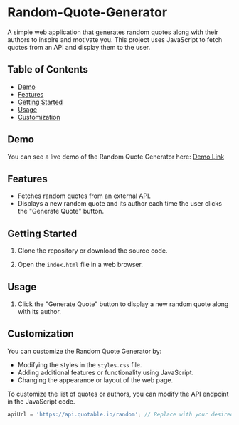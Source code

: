 # Random-Quote-Generator

A simple web application that generates random quotes along with their authors to inspire and motivate you. This project uses JavaScript to fetch quotes from an API and display them to the user.

## Table of Contents

- [Demo](#demo)
- [Features](#features)
- [Getting Started](#getting-started)
- [Usage](#usage)
- [Customization](#customization)

## Demo

You can see a live demo of the Random Quote Generator here: [Demo Link](https://shashikant-mane20.github.io/random-quote-generator/)

## Features

- Fetches random quotes from an external API.
- Displays a new random quote and its author each time the user clicks the "Generate Quote" button.

## Getting Started

1. Clone the repository or download the source code.

2. Open the `index.html` file in a web browser.

## Usage

1. Click the "Generate Quote" button to display a new random quote along with its author.

## Customization

You can customize the Random Quote Generator by:

- Modifying the styles in the `styles.css` file.
- Adding additional features or functionality using JavaScript.
- Changing the appearance or layout of the web page.

To customize the list of quotes or authors, you can modify the API endpoint in the JavaScript code.

```javascript
apiUrl = 'https://api.quotable.io/random'; // Replace with your desired API
